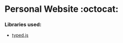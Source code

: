 # Personal Website :octocat:

### Libraries used:
- [typed.js](https://github.com/mattboldt/typed.js)
